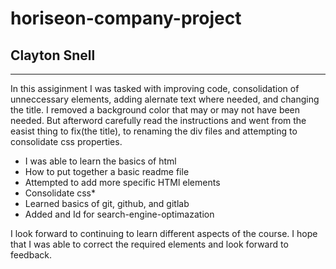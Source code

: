 # horiseon-company-project #

## Clayton Snell ##

---
In this assiginment I was tasked with improving code, consolidation of unneccessary elements, adding alernate text where needed, and changing the title. I removed a background color that may or may not have been needed. But afterword carefully read the instructions and went from the easist thing to fix(the title), to renaming the div files and attempting to consolidate css properties.

- I was able to learn the basics of html
- How to put together a basic readme file
- Attempted to add more specific HTMl elements
- Consolidate css*
- Learned basics of git, github, and gitlab
- Added and Id for search-engine-optimazation

I look forward to continuing to learn different aspects of the course. I hope that I was able to correct the required elements and look forward to feedback.
